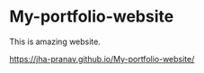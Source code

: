 # My-portfolio-website
This is amazing website.


https://jha-pranav.github.io/My-portfolio-website/
